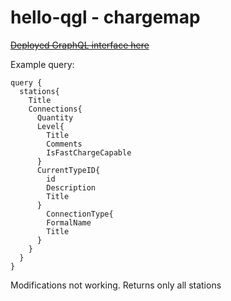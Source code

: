 # hello-qgl - chargemap

~~[Deployed GraphQL interface here](http://first-node-env.jelastic.metropolia.fi/graphql)~~

Example query:
```
query {
  stations{
    Title
    Connections{
      Quantity
      Level{
        Title
        Comments
        IsFastChargeCapable
      }
      CurrentTypeID{
        id
      	Description
        Title
      }
    	ConnectionType{
        FormalName
        Title
      }
    }
  }
}

```

Modifications not working. Returns only all stations
